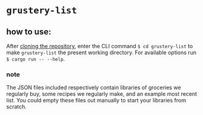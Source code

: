 # `grustery-list`
## how to use:
After [cloning the repository](https://docs.github.com/en/repositories/creating-and-managing-repositories/cloning-a-repository), enter the CLI command `$ cd grustery-list` to make `grustery-list` the present working directory. For available options run `$ cargo run -- --help`.
### note
The JSON files included respectively contain libraries of groceries we regularly buy, some recipes we regularly make, and an example most recent list. You could empty these files out manually to start your libraries from scratch.
